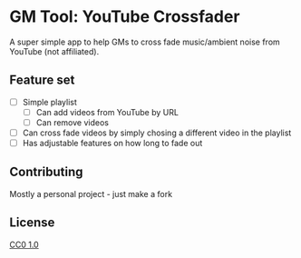 # GM Tool: YouTube Crossfader

A super simple app to help GMs to cross fade music/ambient noise from YouTube (not affiliated).

## Feature set
- [ ] Simple playlist
  - [ ] Can add videos from YouTube by URL
  - [ ] Can remove videos
- [ ] Can cross fade videos by simply chosing a different video in the playlist
- [ ] Has adjustable features on how long to fade out

## Contributing
Mostly a personal project - just make a fork

## License
[CC0 1.0](https://creativecommons.org/publicdomain/zero/1.0/)
